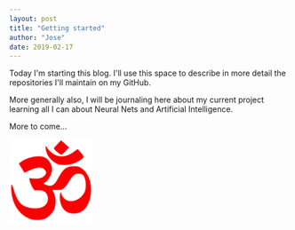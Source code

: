 ```yaml
---
layout: post
title: "Getting started"
author: "Jose"
date: 2019-02-17
---
```


Today I'm starting this blog. I'll use this space to describe in more detail the repositories I'll maintain on my GitHub.


More generally also, I will be journaling here about my current project learning all I can about Neural Nets and Artificial Intelligence.

More to come...

<img src="/assets/141px-Om_symbol.svg" width="150" height="150" />
